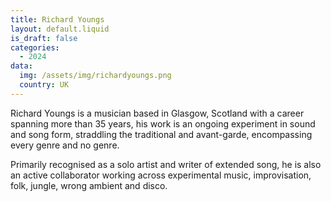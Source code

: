 ```yaml
---
title: Richard Youngs
layout: default.liquid
is_draft: false
categories:
  - 2024
data:
  img: /assets/img/richardyoungs.png
  country: UK
---
```



Richard Youngs is a musician based in Glasgow, Scotland with a career spanning more than 35 years, his work is an ongoing experiment in sound and song form, straddling the traditional and avant-garde, encompassing every genre and no genre. 

Primarily recognised as a solo artist and writer of extended song, he is also an active collaborator working across experimental music, improvisation, folk, jungle, wrong ambient and disco.
